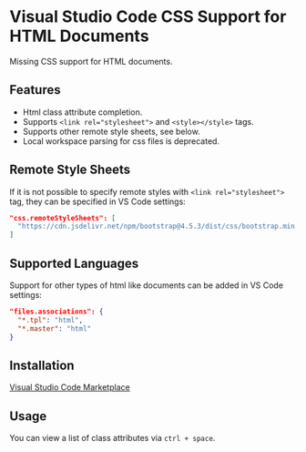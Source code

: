 # Visual Studio Code CSS Support for HTML Documents

Missing CSS support for HTML documents.

## Features

- Html class attribute completion.
- Supports `<link rel="stylesheet">` and `<style></style>` tags.
- Supports other remote style sheets, see below.
- Local workspace parsing for css files is deprecated.

## Remote Style Sheets

If it is not possible to specify remote styles with `<link rel="stylesheet">` tag, they can be specified in VS Code settings:

```json
"css.remoteStyleSheets": [
  "https://cdn.jsdelivr.net/npm/bootstrap@4.5.3/dist/css/bootstrap.min.css"
]
```

## Supported Languages

Support for other types of html like documents can be added in VS Code settings:

```json
"files.associations": {
  "*.tpl": "html",
  "*.master": "html"
}
```

## Installation

[Visual Studio Code Marketplace](https://marketplace.visualstudio.com/items?itemName=ecmel.vscode-html-css)

## Usage

You can view a list of class attributes via `ctrl + space`.
